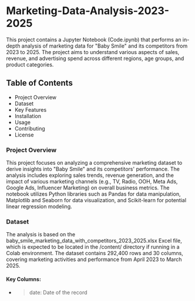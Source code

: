 # Marketing-Data-Analysis-2023-2025
This project contains a Jupyter Notebook (Code.ipynb) that performs an in-depth analysis of marketing data for "Baby Smile" and its competitors from 2023 to 2025. The project aims to understand various aspects of sales, revenue, and advertising spend across different regions, age groups, and product categories.
## Table of Contents
- Project Overview
- Dataset
- Key Features
- Installation
- Usage
- Contributing
- License
### Project Overview
This project focuses on analyzing a comprehensive marketing dataset to derive insights into "Baby Smile" and its competitors' performance. The analysis includes exploring sales trends, revenue generation, and the impact of various marketing channels (e.g., TV, Radio, OOH, Meta Ads, Google Ads, Influencer Marketing) on overall business metrics. The notebook utilizes Python libraries such as Pandas for data manipulation, Matplotlib and Seaborn for data visualization, and Scikit-learn for potential linear regression modeling.
### Dataset
The analysis is based on the baby_smile_marketing_data_with_competitors_2023_2025.xlsx Excel file, which is expected to be located in the /content/ directory if running in a Colab environment. The dataset contains 292,400 rows and 30 columns, covering marketing activities and performance from April 2023 to March 2025.
#### Key Columns:
- > date: Date of the record
  > 
